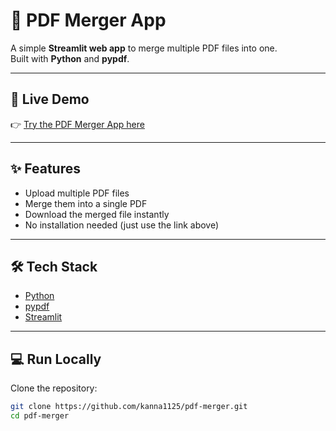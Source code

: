 # 📄 PDF Merger App

A simple **Streamlit web app** to merge multiple PDF files into one.  
Built with **Python** and **pypdf**.

---

## 🚀 Live Demo  
👉 [Try the PDF Merger App here](https://pdf-merger-bezqyyrqof6icgcdywjj5j.streamlit.app/)

---

## ✨ Features
- Upload multiple PDF files  
- Merge them into a single PDF  
- Download the merged file instantly  
- No installation needed (just use the link above)

---

## 🛠️ Tech Stack
- [Python](https://www.python.org/)  
- [pypdf](https://pypdf.readthedocs.io/)  
- [Streamlit](https://streamlit.io/)  

---

## 💻 Run Locally

Clone the repository:
```bash
git clone https://github.com/kanna1125/pdf-merger.git
cd pdf-merger
